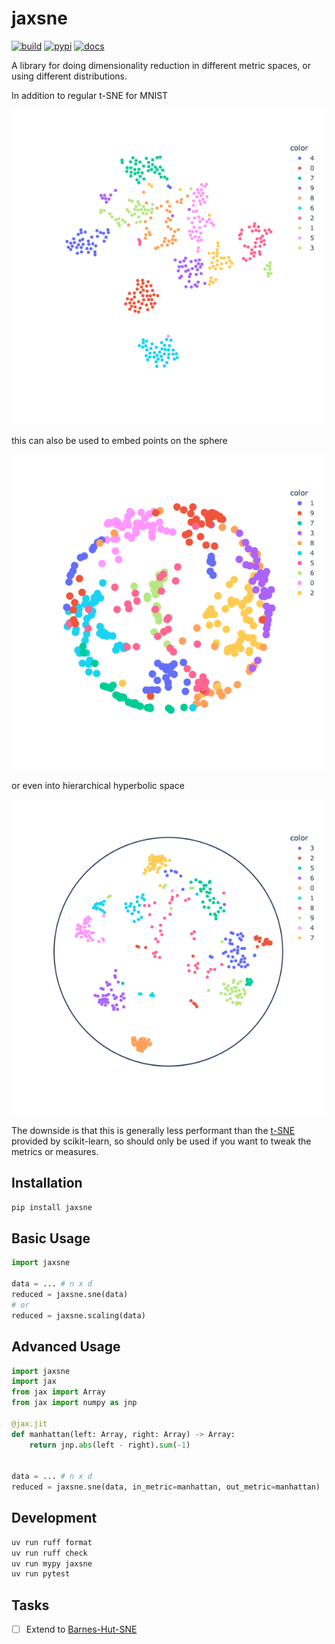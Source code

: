 # jaxsne

[![build](https://github.com/erikbrinkman/jaxsne/actions/workflows/python-package.yml/badge.svg)](https://github.com/erikbrinkman/jaxsne/actions/workflows/python-package.yml)
[![pypi](https://img.shields.io/pypi/v/jaxsne)](https://pypi.org/project/jaxsne/)
[![docs](https://img.shields.io/badge/api-docs-blue)](https://erikbrinkman.github.io/jaxsne)


A library for doing dimensionality reduction in different metric spaces, or
using different distributions.

In addition to regular t-SNE for MNIST

![tsne](resources/tsne.png)

this can also be used to embed points on the sphere

![ssne](resources/ssne.gif)

or even into hierarchical hyperbolic space

![psne](resources/psne.png)

The downside is that this is generally less performant than the
[t-SNE](https://scikit-learn.org/stable/modules/generated/sklearn.manifold.TSNE.html)
provided by scikit-learn, so should only be used if you want to tweak the
metrics or measures.

## Installation

```sh
pip install jaxsne
```

## Basic Usage

```py
import jaxsne

data = ... # n x d
reduced = jaxsne.sne(data)
# or
reduced = jaxsne.scaling(data)
```

## Advanced Usage

```py
import jaxsne
import jax
from jax import Array
from jax import numpy as jnp

@jax.jit
def manhattan(left: Array, right: Array) -> Array:
    return jnp.abs(left - right).sum(-1)


data = ... # n x d
reduced = jaxsne.sne(data, in_metric=manhattan, out_metric=manhattan)
```

## Development

```sh
uv run ruff format
uv run ruff check
uv run mypy jaxsne
uv run pytest
```

## Tasks

- [ ] Extend to [Barnes-Hut-SNE](https://arxiv.org/abs/1301.3342)
